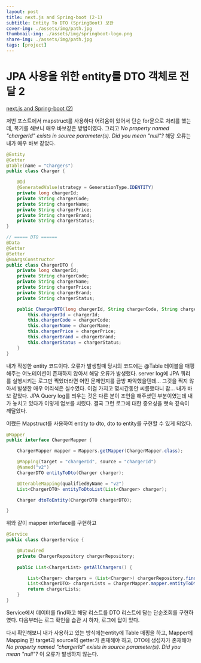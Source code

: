 ```yaml
---
layout: post
title: next.js and Spring-boot (2-1)
subtitle: Entity To DTO (SpringBoot) 보완
cover-img: ./assets/img/path.jpg
thumbnail-img: ./assets/img/springboot-logo.png
share-img: ./assets/img/path.jpg
tags: [project]
---
```


# JPA 사용을 위한 entity를 DTO 객체로 전달 2

[next.js and Spring-boot (2)](https://sytp93.github.io/2023-09-17-third/)

저번 포스트에서 mapstruct를 사용하다 어려움이 있어서 단순 for문으로 처리를 했는데, 복기를 해보니 매우 바보같은 방법이였다.
그리고 _No property named "chargerId" exists in source parameter(s). Did you mean "null"?_ 
해당 오류는 내가 매우 바보 같았다. 

```java
@Entity
@Getter
@Table(name = "Chargers")
public class Charger {

    @Id
    @GeneratedValue(strategy = GenerationType.IDENTITY)
    private long chargerId;
    private String chargerCode;
    private String chargerName;
    private String chargerPrice;
    private String chargerBrand;
    private String chargerStatus;
}

// ===== DTO ======
@Data
@Getter
@Setter
@NoArgsConstructor
public class ChargerDTO {
    private long chargerId;
    private String chargerCode;
    private String chargerName;
    private String chargerPrice;
    private String chargerBrand;
    private String chargerStatus;

    public ChargerDTO(long chargerId, String chargerCode, String chargerName, String chargerPrice, String chargerBrand, String chargerStatus) {
        this.chargerId = chargerId;
        this.chargerCode = chargerCode;
        this.chargerName = chargerName;
        this.chargerPrice = chargerPrice;
        this.chargerBrand = chargerBrand;
        this.chargerStatus = chargerStatus;
    }
}

```
내가 작성한 entity 코드이다. 오류가 발생할때 당시의 코드에는 @Table 테이블을 매핑해주는 어노테이션이 존재하지 않아서 해당 오류가 발생했다.
server log에 JPA 쿼리를 실행시키는 로그만 찍었더라면 어떤 문제인지를 금방 파악했을텐데... 그것을 찍지 않아서 발생한 매우 어리석은 실수였다. 
이걸 가지고 몇시간동안 씨름했다니 참... 내가 바보 같았다.
JPA Query log를 띄우는 것은 다른 분이 조언을 해주셨던 부분이였는데 내가 놓치고 있다가 이렇게 업보를 치렀다.
결국 그런 로그에 대한 중요성을 뼛속 깊숙이 깨달았다.

어쨌든 Mapstruct를 사용하여 entity to dto, dto to entity를 구현할 수 있게 되었다.

```java
@Mapper
public interface ChargerMapper {

    ChargerMapper mapper = Mappers.getMapper(ChargerMapper.class);

    @Mapping(target = "chargerId", source = "chargerId")
    @Named("v2")
    ChargerDTO entityToDto(Charger charger);

    @IterableMapping(qualifiedByName = "v2")
    List<ChargerDTO> entityToDtoList(List<Charger> charger);

    Charger dtoToEntity(ChargerDTO chargerDTO);

}
```

위와 같이 mapper interface를 구현하고

```java
@Service
public class ChargerService {

    @Autowired
    private ChargerRepository chargerRepository;
    
    public List<ChargerList> getAllChargers() {

        List<Charger> chargers = (List<Charger>) chargerRepository.findAll();
        List<ChargerDTO> chargerLists = ChargerMapper.mapper.entityToDtoList(chargers);
        return chargerLists;
    }
}
```

Service에서 데이터를 find하고 해당 리스트를 DTO 리스트에 담는 단순조회를 구현하였다.
다음부터는 로그 확인을 습관 시 하자, 로그에 답이 있다.

다시 확인해보니 내가 사용하고 있는 방식에는entity에 Table 매핑을 하고, Mapper에 Mapping 한 target과 source의 getter가 존재해야 하고, DTO에 생성자가 존재해야 
_No property named "chargerId" exists in source parameter(s). Did you mean "null"?_ 
이 오류가 발생하지 않는다. 

